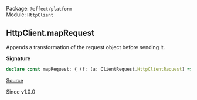 Package: `@effect/platform`<br />
Module: `HttpClient`<br />

## HttpClient.mapRequest

Appends a transformation of the request object before sending it.

**Signature**

```ts
declare const mapRequest: { (f: (a: ClientRequest.HttpClientRequest) => ClientRequest.HttpClientRequest): <E, R>(self: HttpClient.With<E, R>) => HttpClient.With<E, R>; <E, R>(self: HttpClient.With<E, R>, f: (a: ClientRequest.HttpClientRequest) => ClientRequest.HttpClientRequest): HttpClient.With<E, R>; }
```

[Source](https://github.com/Effect-TS/effect/tree/main/packages/platform/src/HttpClient.ts#L412)

Since v1.0.0